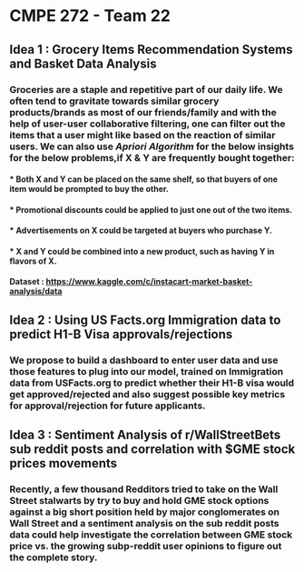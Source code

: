 # CMPE 272 - Team 22

## Idea 1 : Grocery Items Recommendation Systems and Basket Data Analysis

### Groceries are a staple and repetitive part of our daily life. We often tend to gravitate towards similar grocery products/brands as most of our friends/family and with the help of  user-user collaborative filtering, one can filter out the items that a user might like based on the reaction of similar users. We can also use *Apriori Algorithm* for the below insights for the below problems,if X & Y are frequently bought together:

#### * Both X and Y can be placed on the same shelf, so that buyers of one item would be prompted to buy the other.

#### * Promotional discounts could be applied to just one out of the two items.

#### * Advertisements on X could be targeted at buyers who purchase Y.

#### * X and Y could be combined into a new product, such as having Y in flavors of X.


#### Dataset : https://www.kaggle.com/c/instacart-market-basket-analysis/data


## Idea 2 : Using US Facts.org Immigration data to predict H1-B Visa approvals/rejections 

### We propose to build a dashboard to enter user data and use those features to plug into our model, trained on Immigration data from USFacts.org to predict whether their H1-B visa would get approved/rejected and also suggest possible key metrics for approval/rejection for future applicants.


## Idea 3 : Sentiment Analysis of r/WallStreetBets sub reddit posts and correlation with $GME stock prices movements

### Recently, a few thousand Redditors tried to take on the Wall Street stalwarts by try to buy and hold GME stock options against a big short position held by major conglomerates on Wall Street and a sentiment analysis on the sub reddit posts data could help investigate the correlation between GME stock price vs. the growing subp-reddit user opinions to figure out the complete story.
